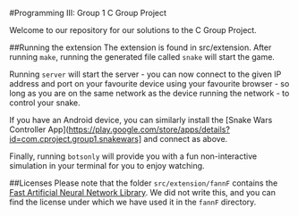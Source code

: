 #Programming III: Group 1 C Group Project

Welcome to our repository for our solutions to the C Group Project.

##Running the extension
The extension is found in src/extension. After running `make`, running the generated file called `snake` will start the game.

Running `server` will start the server - you can now connect to the given IP address and port on your favourite device using your favourite browser - so long as you are on the same network as the device running the network - to control your snake.

If you have an Android device, you can similarly install the [Snake Wars Controller App](https://play.google.com/store/apps/details?id=com.cproject.group1.snakewars] and connect as above.

Finally, running `botsonly` will provide you with a fun non-interactive simulation in your terminal for you to enjoy watching.

##Licenses
Please note that the folder `src/extension/fannF` contains the [Fast Artificial Neural Network Library](http://leenissen.dk/fann/wp/). We did not write this, and you can find the license under which we have used it in the `fannF` directory.

